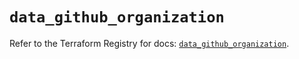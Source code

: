 # `data_github_organization`

Refer to the Terraform Registry for docs: [`data_github_organization`](https://registry.terraform.io/providers/integrations/github/6.2.3/docs/data-sources/organization).
